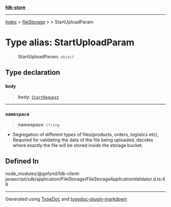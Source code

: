 [**fdk-store**](../../../README.md)
***

[Index](../../../API.md) > [fileStorage](../../README.md) > [<internal>](../README.md) > StartUploadParam

# Type alias: StartUploadParam

> **StartUploadParam**: `object`

## Type declaration

### `body`

> **body**: [`StartRequest`](type-alias.StartRequest.md)

***

### `namespace`

> **namespace**: `string`

- Segregation of different types of
files(products, orders, logistics etc), Required for validating the data of
the file being uploaded, decides where exactly the file will be stored
inside the storage bucket.

## Defined In

node\_modules/@gofynd/fdk-client-javascript/sdk/application/FileStorage/FileStorageApplicationValidator.d.ts:46

***
Generated using [TypeDoc](https://typedoc.org/) and [typedoc-plugin-markdown](https://www.npmjs.com/package/typedoc-plugin-markdown)
